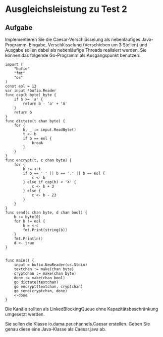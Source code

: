 # Ausgleichsleistung zu Test 2 #

## Aufgabe ##

Implementieren Sie die Caesar-Verschlüsselung als nebenläufiges Java-Programm. Eingabe, Verschlüsselung (Verschieben um 3 Stellen) und Ausgabe sollen dabei als nebenläufige Threads realisiert werden. Sie können das folgende Go-Programm als Ausgangspunkt benutzen:

```package main
import (
	"bufio"
	"fmt"
	"os"
)
const eol = 13
var input *bufio.Reader
func cap(b byte) byte {
	if b >= 'a' {
		return b - 'a' + 'A'
	}
	return b
}
func dictate(t chan byte) {
	for {
		b, _ := input.ReadByte()
		t <- b
		if b == eol {
			break
		}
	}
}
func encrypt(t, c chan byte) {
	for {
		b := <-t
		if b == ' ' || b == '.' || b == eol {
			c <- b
		} else if cap(b) < 'X' {
			c <- b + 3
		} else {
			c <- b - 23
		}
	}
}
func send(c chan byte, d chan bool) {
	b := byte(0)
	for b != eol {
		b = <-c
		fmt.Print(string(b))
	}
	fmt.Println()
	d <- true
}


func main() {
	input = bufio.NewReader(os.Stdin)
	textchan := make(chan byte)
	cryptchan := make(chan byte)
	done := make(chan bool)
	go dictate(textchan)
	go encrypt(textchan, cryptchan)
	go send(cryptchan, done)
	<-done
}
```

Die Kanäle sollten als LinkedBlockingQueue ohne Kapazitätsbeschränkung umgesetzt werden.

Sie sollen die Klasse io.dama.par.channels.Caesar erstellen. Geben Sie genau diese eine Java-Klasse als Caesar.java ab.
